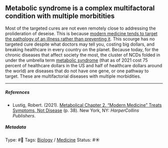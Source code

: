 ## Metabolic syndrome is a complex multifactoral condition with multiple morbitities

Most of the targeted cures are not even remotely close to addressing the prolideration of deseise. This is because [modern medicine tends to target the pathology of an illness rather than preventing it](Modern%20medicine%20tends%20to%20target%20the%20pathology%20of%20an%20illness%20rather%20than%20preventing%20it.md). This scourge has no targeted cure despite what doctors may tell you, costing big dollars, and breaking healthcare in every country on the planet. Because today, for the chronic diseases that affect society the most, the cluster of NCDs folded in under the umbrella term [metabolic syndrome](Metabolic%20syndrome.md) (that as of 2021 cost 75 percent of healthcare dollars in the US and half of healthcare dollars around the world) are diseases that do not have one gene, or one pathway to target. These are multifactorial diseases with multiple morbidities.

---

##### References

* Lustig, Robert. (2021). [Metabolical Chapter 2. “Modern Medicine” Treats Symptoms, Not Disease](Metabolical%20Chapter%202.%20%E2%80%9CModern%20Medicine%E2%80%9D%20Treats%20Symptoms,%20Not%20Disease.md) (p. 38). New York, NY: *HarperCollins Publishers*.

##### Metadata

Type: #🔴 
Tags: [Biology]() / [Medicine](Medicine.md)
Status: #☀️ 
